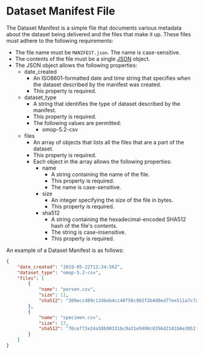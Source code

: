 # Dataset Manifest File

The Dataset Manifest is a simple file that documents various metadata about the
dataset being delivered and the files that make it up. These files must adhere
to the following requirements:

* The file name must be `MANIFEST.json`. The name is case-sensitive.
* The contents of the file must be a single [JSON](https://json.org) object.
* The JSON object allows the following properties:
  * date_created
    * An ISO8601-formatted date and time string that specifies when the dataset
      described by the manifest was created.
    * This property is required.
  * dataset_type
    * A string that identifies the type of dataset described by the manifest.
    * This property is required.
    * The following values are permitted:
      * omop-5.2-csv
  * files
    * An array of objects that lists all the files that are a part of the
      dataset.
    * This property is required.
    * Each object in the array allows the following properties:
      * name
        * A string containing the name of the file.
        * This property is required.
        * The name is case-sensitive.
      * size
        * An integer specifying the size of the file in bytes.
        * This property is required.
      * sha512
        * A string containing the hexadecimal-encoded SHA512 hash of the file's
          contents.
        * The string is case-insensitive.
        * This property is required.

An example of a Dataset Manifest is as follows:

```json
{
    "date_created": "2019-05-22T12:34:56Z",
    "dataset_type": "omop-5.2-csv",
    "files": [
        {
            "name": "person.csv",
            "size": 11,
            "sha512": "309ecc489c12d6eb4cc40f50c902f2b4d0ed77ee511a7c7a9bcd3ca86d4cd86f989dd35bc5ff499670da34255b45b0cfd830e81f605dcf7dc5542e93ae9cd76f"
        },
        {
            "name": "specimen.csv",
            "size": 17,
            "sha512": "76cef72e24a58b90331bc9a31e9400c0356d2101b6e3051fe61f1ec4c582d6d7c7f695289d8f4a41288c4af8a2d01d6777bbabd51906508e5132cdf4dbabd567"
        }
    ]
}
```

